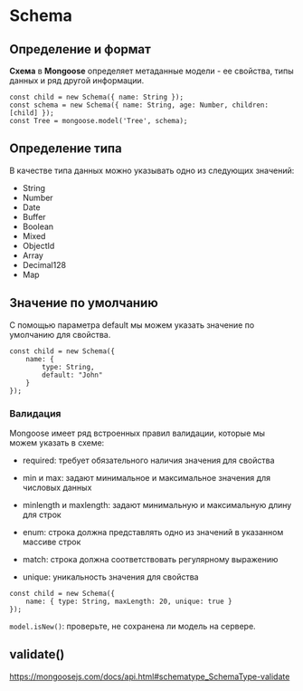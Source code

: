 # Schema

## Определение и формат

**Схема** в **Mongoose** определяет метаданные модели - ее свойства, типы данных и ряд другой информации.
```
const child = new Schema({ name: String });
const schema = new Schema({ name: String, age: Number, children: [child] });
const Tree = mongoose.model('Tree', schema);
```

## Определение типа

В качестве типа данных можно указывать одно из следующих значений:

-   String
-   Number
-   Date
-   Buffer
-   Boolean
-   Mixed
-   ObjectId
-   Array
-   Decimal128
-   Map

## Значение по умолчанию

С помощью параметра default мы можем указать значение по умолчанию для свойства.

```
const child = new Schema({
	name: {
		type: String,
		default: "John"
	}
});
```

### Валидация

Mongoose имеет ряд встроенных правил валидации, которые мы можем указать в схеме:

-   required: требует обязательного наличия значения для свойства
    
-   min и max: задают минимальное и максимальное значения для числовых данных
    
-   minlength и maxlength: задают минимальную и максимальную длину для строк
    
-   enum: строка должна представлять одно из значений в указанном массиве строк
    
-   match: строка должна соответствовать регулярному выражению
    
- unique: уникальность значения для свойства

```
const child = new Schema({
	name: { type: String, maxLength: 20, unique: true }
});
```

`model.isNew()`: проверьте, не сохранена ли модель на сервере.

## validate()
https://mongoosejs.com/docs/api.html#schematype_SchemaType-validate